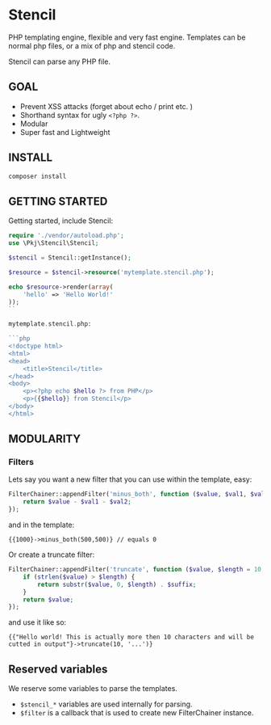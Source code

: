 # Stencil

PHP templating engine, flexible and very fast engine. Templates can be normal php files, or a mix of php and stencil code.

Stencil can parse any PHP file.


## GOAL

- Prevent XSS attacks (forget about echo / print etc. )
- Shorthand syntax for ugly `<?php ?>`.
- Modular
- Super fast and Lightweight


## INSTALL

```bash
composer install
```


## GETTING STARTED

Getting started, include Stencil:

```php
require './vendor/autoload.php';
use \Pkj\Stencil\Stencil;

$stencil = Stencil::getInstance();

$resource = $stencil->resource('mytemplate.stencil.php');

echo $resource->render(array(
    'hello' => 'Hello World!'
));
``

mytemplate.stencil.php:

```php
<!doctype html>
<html>
<head>
    <title>Stencil</title>
</head>
<body>
    <p><?php echo $hello ?> from PHP</p>
    <p>{{$hello}} from Stencil</p>
</body>
</html>
```


## MODULARITY


### Filters

Lets say you want a new filter that you can use within the template, easy:

```php
FilterChainer::appendFilter('minus_both', function ($value, $val1, $val2) {
    return $value - $val1 - $val2;
});
```

and in the template:

```
{{1000}->minus_both(500,500)} // equals 0
```

Or create a truncate filter:


```php
FilterChainer::appendFilter('truncate', function ($value, $length = 10, $suffix = '...') {
    if (strlen($value) > $length) {
        return substr($value, 0, $length) . $suffix;
    }
    return $value;
});
```

and use it like so:

```
{{"Hello world! This is actually more then 10 characters and will be cutted in output"}->truncate(10, '...')}
```






## Reserved variables

We reserve some variables to parse the templates.

- `$stencil_*` variables are used internally for parsing.
- `$filter` is a callback that is used to create new FilterChainer instance.



